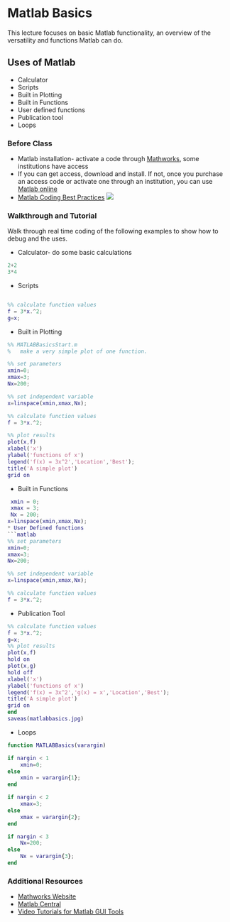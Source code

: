 # **Matlab Basics**

This lecture focuses on basic Matlab functionality, an overview of the versatility and functions Matlab can do. 

## **Uses of Matlab**
  * Calculator
  * Scripts
  * Built in Plotting
  * Built in Functions
  * User defined functions
  * Publication tool
  * Loops
  
### **Before Class**
* Matlab installation- activate a code through [Mathworks](https://www.mathworks.com/academia.html), some institutions have access 
* If you can get access, download and install. If not, once you purchase an access code or activate one through an institution, you can use [Matlab online](https://matlab.mathworks.com/)  
* [Matlab Coding Best Practices](https://www.youtube.com/watch?v=ThDNl4m7GsI&feature=emb_title&ab_channel=AshleeN.FordVersypt)
[![](http://img.youtube.com/vi/ThDNl4m7GsI/0.jpg)](http://www.youtube.com/watch?v=ThDNl4m7GsI "")

### **Walkthrough and Tutorial**
Walk through real time coding of the following examples to show how to debug and the uses.
* Calculator- do some basic calculations
```matlab
2+2
3*4
```
* Scripts
```matlab

%% calculate function values
f = 3*x.^2;
g=x;
```
* Built in Plotting
```matlab
%% MATLABBasicsStart.m
%   make a very simple plot of one function.

%% set parameters
xmin=0;
xmax=3;
Nx=200;

%% set independent variable
x=linspace(xmin,xmax,Nx);

%% calculate function values
f = 3*x.^2;

%% plot results
plot(x,f)
xlabel('x')
ylabel('functions of x')
legend('f(x) = 3x^2','Location','Best');
title('A simple plot')
grid on
```
* Built in Functions
```matlab
 xmin = 0; 
 xmax = 3;
 Nx = 200;
x=linspace(xmin,xmax,Nx);
* User Defined functions
```matlab
%% set parameters
xmin=0;
xmax=3;
Nx=200;

%% set independent variable
x=linspace(xmin,xmax,Nx);

%% calculate function values
f = 3*x.^2;
```
* Publication Tool
```matlab
%% calculate function values
f = 3*x.^2;
g=x;
%% plot results
plot(x,f)
hold on
plot(x,g)
hold off
xlabel('x')
ylabel('functions of x')
legend('f(x) = 3x^2','g(x) = x','Location','Best');
title('A simple plot')
grid on
end
saveas(matlabbasics.jpg)
```
* Loops
```matlab
function MATLABBasics(varargin)

if nargin < 1
    xmin=0;
else 
    xmin = varargin{1};
end

if nargin < 2
    xmax=3; 
else 
    xmax = varargin{2};
end

if nargin < 3
    Nx=200;
else 
    Nx = varargin{3};
end
``` 
  
### **Additional Resources**
* [Mathworks Website](https://www.mathworks.com/help/matlab/)
* [Matlab Central](https://www.mathworks.com/matlabcentral/)
* [Video Tutorials for Matlab GUI Tools](http://learningmatlab.com/videos/index.html)
